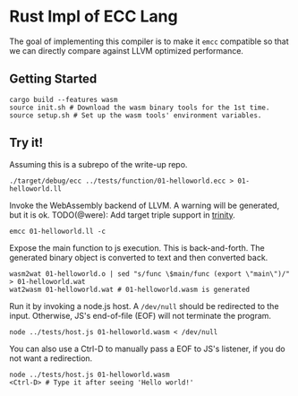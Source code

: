 # Rust Impl of ECC Lang

The goal of implementing this compiler is to make it `emcc` compatible
so that we can directly compare against LLVM optimized performance.

## Getting Started

````
cargo build --features wasm
source init.sh # Download the wasm binary tools for the 1st time.
source setup.sh # Set up the wasm tools' environment variables.
````

## Try it!

Assuming this is a subrepo of the write-up repo.
````
./target/debug/ecc ../tests/function/01-helloworld.ecc > 01-helloworld.ll
````

Invoke the WebAssembly backend of LLVM. A warning will be generated, but it is ok.
TODO(@were): Add target triple support in [trinity](https://github.com/were/trinity).
````
emcc 01-helloworld.ll -c
````

Expose the main function to js execution. This is back-and-forth.
The generated binary object is converted to text and then converted back.
````
wasm2wat 01-helloworld.o | sed "s/func \$main/func (export \"main\")/" > 01-helloworld.wat
wat2wasm 01-helloworld.wat # 01-helloworld.wasm is generated
````


Run it by invoking a node.js host. A `/dev/null` should be redirected to the input.
Otherwise, JS's end-of-file (EOF) will not terminate the program.
````
node ../tests/host.js 01-helloworld.wasm < /dev/null
````

You can also use a Ctrl-D to manually pass a EOF to JS's listener, if you do not want a redirection.
````
node ../tests/host.js 01-helloworld.wasm
<Ctrl-D> # Type it after seeing 'Hello world!'
````
